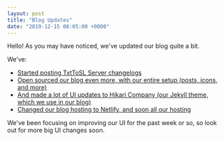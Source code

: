 ```yaml
---
layout: post
title: "Blog Updates"
date: "2019-12-15 08:05:00 +0000"
---
```


Hello! As you may have noticed, we've updated our blog quite a bit.

We've:
 - [Started posting TxtToSL Server changelogs](/txttosl-server/2019-12-14_1/)
 - [Open sourced our blog even more, with our entire setup (posts, icons, and more)](https://github.com/oojmed/hikari-company)
 - [And made a lot of UI updates to Hikari Company (our Jekyll theme, which we use in our blog)](https://github.com/oojmed/hikari-company)
 - [Changed our blog hosting to Netlify, and soon all our hosting](https://netlify.com)

We've been focusing on improving our UI for the past week or so, so look out for more big UI changes soon.